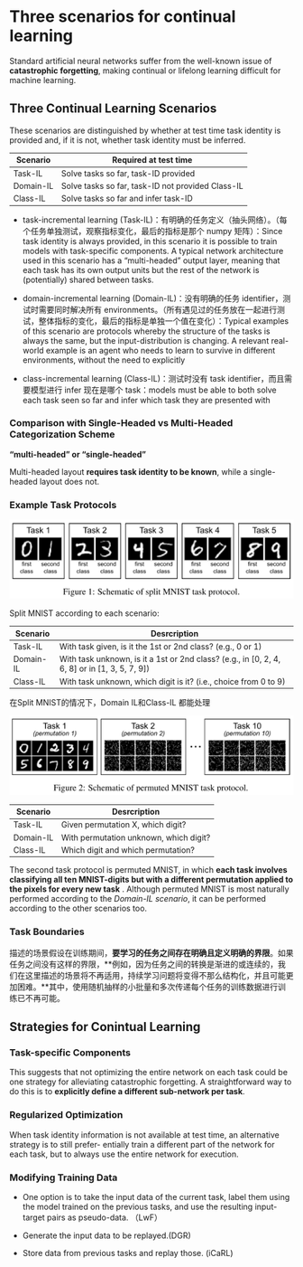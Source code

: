 # Three scenarios for continual learning

Standard artificial neural networks suffer from the well-known issue of **catastrophic forgetting**, making continual or lifelong learning difficult for machine learning.

## Three Continual Learning Scenarios

These scenarios are distinguished by whether at test time task identity is provided and, if it is not, whether task identity must be inferred.

| Scenario  | Required at test time                             |
| --------- | ------------------------------------------------- |
| Task-IL   | Solve tasks so far, task-ID provided              |
| Domain-IL | Solve tasks so far, task-ID not provided Class-IL |
| Class-IL  | Solve tasks so far and infer task-ID              |

- task-incremental learning (Task-IL)：有明确的任务定义（抽头网络）。（每个任务单独测试，观察指标变化，最后的指标是那个 numpy 矩阵）：Since task identity is always provided, in this scenario it is possible to train models with task-specific components. A typical network architecture used in this scenario has a “multi-headed” output layer, meaning that each task has its own output units but the rest of the network is (potentially) shared between tasks.

- domain-incremental learning (Domain-IL)：没有明确的任务 identifier，测试时需要同时解决所有 environments。（所有遇见过的任务放在一起进行测试，整体指标的变化，最后的指标是单独一个值在变化）：Typical examples of this scenario are protocols whereby the structure of the tasks is always the same, but the input-distribution is changing. A relevant real-world example is an agent who needs to learn to survive in different environments, without the need to explicitly
- class-incremental learning (Class-IL)：测试时没有 task identifier，而且需要模型进行 infer 现在是哪个 task：models must be able to both solve each task seen so far and infer which task they are presented with

### Comparison with Single-Headed vs Multi-Headed Categorization Scheme

**“multi-headed” or “single-headed”**

Multi-headed layout **requires task identity to be known**, while a single-headed layout does not.

### Example Task Protocols

![Split_MNIST](./img/Split_MNIST.png)

Split MNIST according to each scenario:

| Scenario  | Desrcription                                                 |
| --------- | ------------------------------------------------------------ |
| Task-IL   | With task given, is it the 1st or 2nd class? (e.g., 0 or 1)  |
| Domain-IL | With task unknown, is it a 1st or 2nd class? (e.g., in [0, 2, 4, 6, 8] or in [1, 3, 5, 7, 9]) |
| Class-IL  | With task unknown, which digit is it? (i.e., choice from 0 to 9) |

在Split MNIST的情况下，Domain IL和Class-IL 都能处理

![Permuted_MNIST](./img/Permuted_MNIST.png)

| Scenario  | Desrcription                           |
| --------- | -------------------------------------- |
| Task-IL   | Given permutation X, which digit?      |
| Domain-IL | With permutation unknown, which digit? |
| Class-IL  | Which digit and which permutation?     |

The second task protocol is permuted MNIST, in which **each task involves classifying all ten MNIST-digits but with a different permutation applied to the pixels for every new task** . Although permuted MNIST is most naturally performed according to the *Domain-IL scenario*, it can be performed according to the other scenarios too.

### Task Boundaries

描述的场景假设在训练期间，**要学习的任务之间存在明确且定义明确的界限**。如果任务之间没有这样的界限，**例如，因为任务之间的转换是渐进的或连续的，我们在这里描述的场景将不再适用，持续学习问题将变得不那么结构化，并且可能更加困难。**其中，使用随机抽样的小批量和多次传递每个任务的训练数据进行训练已不再可能。

## Strategies for Conintual Learning

### Task-specific Components

This suggests that not optimizing the entire network on each task could be one strategy for alleviating catastrophic forgetting. A straightforward way to do this is to **explicitly define a different sub-network per task**.

### Regularized Optimization

When task identity information is not available at test time, an alternative strategy is to still prefer- entially train a different part of the network for each task, but to always use the entire network for execution.

### Modifying Training Data

- One option is to take the input data of the current task, label them using the model trained on the previous tasks, and use the resulting input-target pairs as pseudo-data. （LwF）

- Generate the input data to be replayed.(DGR)

- Store data from previous tasks and replay those. (iCaRL)



























































